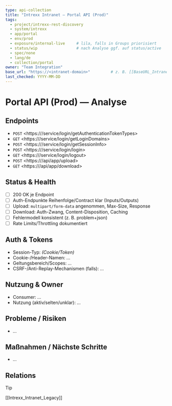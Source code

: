 ```yaml
---
type: api-collection
title: "Intrexx Intranet — Portal API (Prod)"
tags:
  - project/intrexx-rest-discovery
  - system/intrexx
  - app/portal
  - env/prod
  - exposure/internal-live     # lila, falls in Groups priorisiert
  - status/wip                 # nach Analyse ggf. auf status/active
  - spec/none
  - lang/de
  - collection/portal
owner: "Team Integration"
base_url: "https://<intranet-domain>"         # z. B. [[BaseURL_Intranet]]
last_checked: YYYY-MM-DD
---
```


# Portal API (Prod) — Analyse

## Endpoints
- `POST` <https://<intranet-domain>/service/login/getAuthenticationTokenTypes>
- `GET` <https://<intranet-domain>/service/login/getLoginDomains>
- `POST` <https://<intranet-domain>/service/login/getSessionInfo>
- `POST` <https://<intranet-domain>/service/login/login>
- `GET` <https://<intranet-domain>/service/login/logout>
- `POST` <https://<intranet-domain>/api/app/upload>
- `GET`  <https://<intranet-domain>/api/app/download>

## Status & Health
- [ ] 200 OK je Endpoint
- [ ] Auth-Endpunkte Reihenfolge/Contract klar (Inputs/Outputs)
- [ ] Upload: `multipart/form-data` angenommen, Max-Size, Response
- [ ] Download: Auth-Zwang, Content-Disposition, Caching
- [ ] Fehlermodell konsistent (z. B. problem+json)
- [ ] Rate Limits/Throttling dokumentiert

## Auth & Tokens
- Session-Typ: _(Cookie/Token)_  
- Cookie-/Header-Namen: _…_  
- Geltungsbereich/Scopes: _…_  
- CSRF-/Anti-Replay-Mechanismen (falls): _…_

## Nutzung & Owner
- Consumer: _…_  
- Nutzung (aktiv/selten/unklar): _…_

## Probleme / Risiken
- _…_

## Maßnahmen / Nächste Schritte
- _…_

## Relations
> [!tip]
> [[Intrexx_Intranet_Legacy]]
